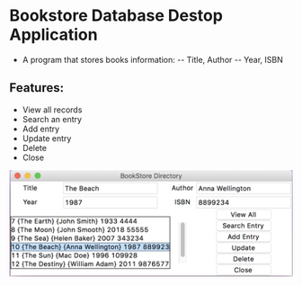 # Bookstore Database Destop Application
- A program that stores books information:
-- Title, Author
-- Year, ISBN

## Features:
- View all records
- Search an entry
- Add entry
- Update entry
- Delete
- Close



![ScreenShot](https://github.com/Kirapan/python-app5-BookStore-Desktop-Application/blob/master/bookstore.png)
